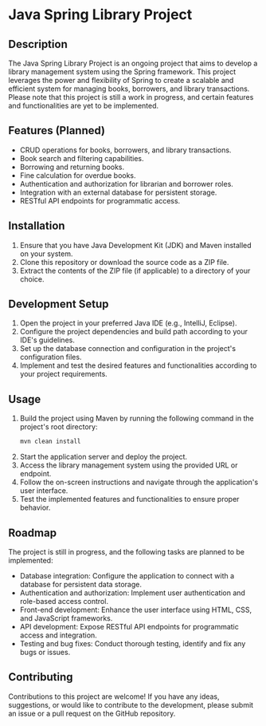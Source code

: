 # Java Spring Library Project

## Description
The Java Spring Library Project is an ongoing project that aims to develop a library management system using the Spring framework. This project leverages the power and flexibility of Spring to create a scalable and efficient system for managing books, borrowers, and library transactions. Please note that this project is still a work in progress, and certain features and functionalities are yet to be implemented.

## Features (Planned)
- CRUD operations for books, borrowers, and library transactions.
- Book search and filtering capabilities.
- Borrowing and returning books.
- Fine calculation for overdue books.
- Authentication and authorization for librarian and borrower roles.
- Integration with an external database for persistent storage.
- RESTful API endpoints for programmatic access.

## Installation
1. Ensure that you have Java Development Kit (JDK) and Maven installed on your system.
2. Clone this repository or download the source code as a ZIP file.
3. Extract the contents of the ZIP file (if applicable) to a directory of your choice.

## Development Setup
1. Open the project in your preferred Java IDE (e.g., IntelliJ, Eclipse).
2. Configure the project dependencies and build path according to your IDE's guidelines.
3. Set up the database connection and configuration in the project's configuration files.
4. Implement and test the desired features and functionalities according to your project requirements.

## Usage
1. Build the project using Maven by running the following command in the project's root directory:
   ```bash
   mvn clean install
   ```
2. Start the application server and deploy the project.
3. Access the library management system using the provided URL or endpoint.
4. Follow the on-screen instructions and navigate through the application's user interface.
5. Test the implemented features and functionalities to ensure proper behavior.

## Roadmap
The project is still in progress, and the following tasks are planned to be implemented:

- Database integration: Configure the application to connect with a database for persistent data storage.
- Authentication and authorization: Implement user authentication and role-based access control.
- Front-end development: Enhance the user interface using HTML, CSS, and JavaScript frameworks.
- API development: Expose RESTful API endpoints for programmatic access and integration.
- Testing and bug fixes: Conduct thorough testing, identify and fix any bugs or issues.

## Contributing
Contributions to this project are welcome! If you have any ideas, suggestions, or would like to contribute to the development, please submit an issue or a pull request on the GitHub repository.
